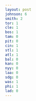```yaml
---
layout: post
johnson: 6
smith: 2
tor: 1
cle: 1
bos: 1
tam: 0
pit: 0
cin: 1
stl: 1
atl: 1
bal: 0
kan: 0
nyy: 0
laa: 0
sdg: 0
was: 1
phi: 1
lad: 0
---
```


